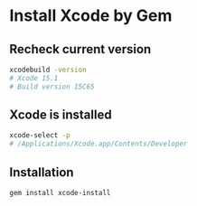 # Install Xcode by Gem

## Recheck current version

```bash
xcodebuild -version
# Xcode 15.1
# Build version 15C65
```

## Xcode is installed
```bash
xcode-select -p
# /Applications/Xcode.app/Contents/Developer
```

## Installation

```bash
gem install xcode-install
```